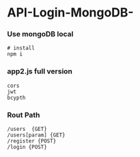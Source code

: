 # API-Login-MongoDB-
### Use mongoDB local
``` 
# install
npm i
```
### app2.js full version
```
cors
jwt
bcypth
```


### Rout Path
``` 
/users  {GET}
/users[param] {GET}
/register {POST}
/login {POST}
```
